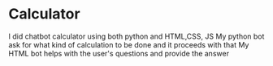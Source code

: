 # Calculator
I did chatbot calculator using both python and HTML,CSS, JS
My python bot ask for what kind of calculation to be done and it proceeds with that
My HTML bot helps with the user's questions and provide the answer

